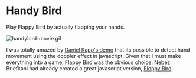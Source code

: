Handy Bird
=========

Play Flappy Bird by actually flapping your hands. 

![handybird-movie.gif](http://wanderingstan.com/apps/handybird/assets/handybird-movie.gif)

I was totally amazed by [Daniel Rapp's demo](https://github.com/DanielRapp/doppler) that its possible to detect hand movement using the doppler effect in javascript. Given that I must make everything into a game, Flappy Bird was the obvious choice. 
Nebez Briefkani had already created a great javascript version, [Floppy Bird](https://github.com/nebez/floppybird). 

